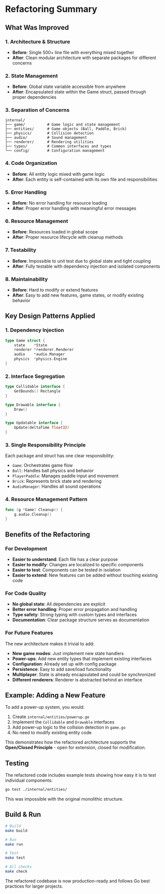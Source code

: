 # Refactoring Summary

## What Was Improved

### 1. **Architecture & Structure**
- **Before**: Single 500+ line file with everything mixed together
- **After**: Clean modular architecture with separate packages for different concerns

### 2. **State Management**
- **Before**: Global state variable accessible from anywhere
- **After**: Encapsulated state within the Game struct, passed through proper dependencies

### 3. **Separation of Concerns**
```
internal/
├── game/          # Game logic and state management
├── entities/      # Game objects (Ball, Paddle, Brick)
├── physics/       # Collision detection
├── audio/         # Sound management  
├── renderer/      # Rendering utilities
├── types/         # Common interfaces and types
└── config/        # Configuration management
```

### 4. **Code Organization**
- **Before**: All entity logic mixed with game logic
- **After**: Each entity is self-contained with its own file and responsibilities

### 5. **Error Handling**
- **Before**: No error handling for resource loading
- **After**: Proper error handling with meaningful error messages

### 6. **Resource Management**
- **Before**: Resources loaded in global scope
- **After**: Proper resource lifecycle with cleanup methods

### 7. **Testability**
- **Before**: Impossible to unit test due to global state and tight coupling
- **After**: Fully testable with dependency injection and isolated components

### 8. **Maintainability**
- **Before**: Hard to modify or extend features
- **After**: Easy to add new features, game states, or modify existing behavior

## Key Design Patterns Applied

### 1. **Dependency Injection**
```go
type Game struct {
    state    *State
    renderer *renderer.Renderer
    audio    *audio.Manager
    physics  *physics.Engine
}
```

### 2. **Interface Segregation**
```go
type Collidable interface {
    GetBounds() Rectangle
}

type Drawable interface {
    Draw()
}

type Updatable interface {
    Update(deltaTime float32)
}
```

### 3. **Single Responsibility Principle**
Each package and struct has one clear responsibility:
- `Game`: Orchestrates game flow
- `Ball`: Handles ball physics and behavior
- `PlayerPaddle`: Manages paddle input and movement
- `Brick`: Represents brick state and rendering
- `AudioManager`: Handles all sound operations

### 4. **Resource Management Pattern**
```go
func (g *Game) Cleanup() {
    g.audio.Cleanup()
}
```

## Benefits of the Refactoring

### For Development
- **Easier to understand**: Each file has a clear purpose
- **Easier to modify**: Changes are localized to specific components
- **Easier to test**: Components can be tested in isolation
- **Easier to extend**: New features can be added without touching existing code

### For Code Quality
- **No global state**: All dependencies are explicit
- **Better error handling**: Proper error propagation and handling
- **Type safety**: Strong typing with custom types and interfaces
- **Documentation**: Clear package structure serves as documentation

### For Future Features
The new architecture makes it trivial to add:
- **New game modes**: Just implement new state handlers
- **Power-ups**: Add new entity types that implement existing interfaces
- **Configuration**: Already set up with config package
- **Persistence**: Easy to add save/load functionality
- **Multiplayer**: State is already encapsulated and could be synchronized
- **Different renderers**: Renderer is abstracted behind an interface

## Example: Adding a New Feature

To add a power-up system, you would:

1. Create `internal/entities/powerup.go`
2. Implement the `Collidable` and `Drawable` interfaces
3. Add power-up logic to the collision detection in `game.go`
4. No need to modify existing entity code

This demonstrates how the refactored architecture supports the **Open/Closed Principle** - open for extension, closed for modification.

## Testing

The refactored code includes example tests showing how easy it is to test individual components:

```bash
go test ./internal/entities/
```

This was impossible with the original monolithic structure.

## Build & Run

```bash
# Build
make build

# Run  
make run

# Test
make test

# All checks
make check
```

The refactored codebase is now production-ready and follows Go best practices for larger projects.